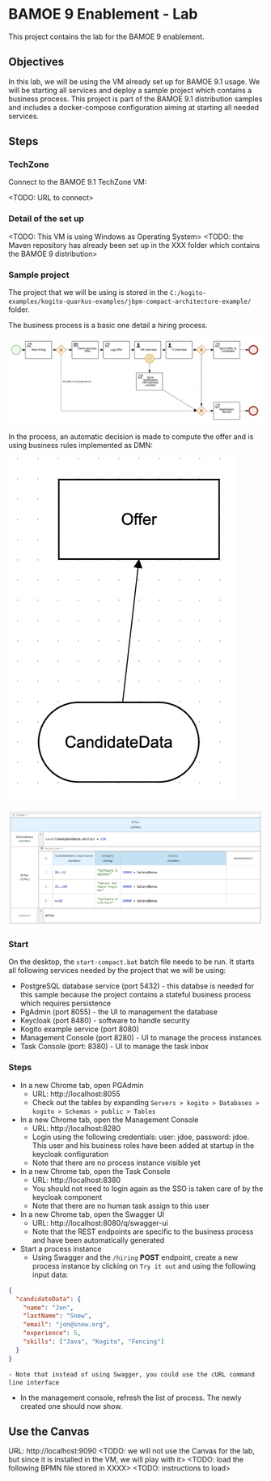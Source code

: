 # BAMOE 9 Enablement - Lab

This project contains the lab for the BAMOE 9 enablement.

## Objectives

In this lab, we will be using the VM already set up for BAMOE 9.1 usage.
We will be starting all services and deploy a sample project which contains a business process.
This project is part of the BAMOE 9.1 distribution samples and includes a docker-compose configuration aiming at starting all needed services.


## Steps

### TechZone

Connect to the BAMOE 9.1 TechZone VM: 

<TODO: URL to connect>

### Detail of the set up

<TODO: This VM is using Windows as Operating System>
<TODO: the Maven repository has already been set up in the XXX folder which contains the BAMOE 9 distribution>


### Sample project

The project that we will be using is stored in the `C:/kogito-examples/kogito-quarkus-examples/jbpm-compact-architecture-example/` folder.

The business process is a basic one detail a hiring process.

![Hiring Process](images/HiringProcessBPMN.jpg)

In the process, an automatic decision is made to compute the offer and is using business rules implemented as DMN:

![Compute Offer DRG](images/ComputeOfferDMNDRG.jpg)

![Compute Offer Decision Table](images/ComputeOfferDMNDT.jpg)


### Start

On the desktop, the `start-compact.bat` batch file needs to be run. 
It starts all following services needed by the project that we will be using:

- PostgreSQL database service (port 5432) - this databse is needed for this sample because the project contains a stateful business process which requires persistence
- PgAdmin (port 8055) - the UI to management the database
- Keycloak (port 8480) - software to handle security
- Kogito example service (port 8080)
- Management Console (port 8280) - UI to manage the process instances
- Task Console (port: 8380) - UI to manage the task inbox


### Steps

- In a new Chrome tab, open PGAdmin
    - URL: http://localhost:8055
    - Check out the tables by expanding `Servers > kogito > Databases > kogito > Schemas > public > Tables`
- In a new Chrome tab, open the Management Console
    - URL: http://localhost:8280
    - Login using the following credentials: user: jdoe, password: jdoe.  This user and his business roles have been added at startup in the keycloak configuration
    - Note that there are no process instance visible yet
- In a new Chrome tab, open the Task Console
    - URL: http://localhost:8380
    - You should not need to login again as the SSO is taken care of by the keycloak component
    - Note that there are no human task assign to this user
- In a new Chrome tab, open the Swagger UI 
    - URL: http://localhost:8080/q/swagger-ui
    - Note that the REST endpoints are specific to the business process and have been automatically generated
- Start a process instance
    - Using Swagger and the `/hiring` **POST** endpoint, create a new process instance by clicking on `Try it out` and using the following input data:
```json
{
  "candidateData": {
    "name": "Jon",
    "lastName": "Snow",
    "email": "jon@snow.org",
    "experience": 5,
    "skills": ["Java", "Kogito", "Fencing"]
  }
}
```

    - Note that instead of using Swagger, you could use the cURL command line interface
- In the management console, refresh the list of process. The newly created one should now show.





## Use the Canvas

URL: http://localhost:9090
<TODO: we will not use the Canvas for the lab, but since it is installed in the VM, we will play with it>
<TODO: load the following BPMN file stored in XXXX>
<TODO: instructions to load>

